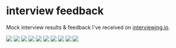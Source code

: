 # interview feedback
Mock interview results &amp; feedback I've received on [interviewing.io](https://interviewing.io).


![](/images/top.png)
![](/images/0.png)
![](/images/1.png)
![](/images/2.png)
![](/images/3.png)
![](/images/4.png)
![](/images/5.png)
![](/images/6.png)
![](/images/7.png)
![](/images/8.png)
